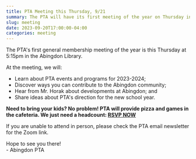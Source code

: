 ```yaml
---
title: PTA Meeting this Thursday, 9/21
summary: The PTA will have its first meeting of the year on Thursday in the school library.
slug: meeting
date: 2023-09-20T17:00:00-04:00
categories: meeting
---
```


The PTA's first general membership meeting of the year is this Thursday at 5:15pm in the Abingdon Library.

At the meeting, we will:

- Learn about PTA events and programs for 2023-2024;
- Discover ways you can contribute to the Abingdon community;
- Hear from Mr. Horak about developments at Abingdon; and
- Share ideas about PTA's direction for the new school year.

**Need to bring your kids? No problem! PTA will provide pizza and games in the cafeteria. We just need a headcount: [RSVP NOW](https://docs.google.com/forms/d/e/1FAIpQLSfthsG7AfcW6CkMkt7YDQ-UwSS5biI3sEYVFNL_-ECe8sA-8w/viewform)**

If you are unable to attend in person, please check the PTA email newsletter for the Zoom link.

Hope to see you there!  
\- Abingdon PTA 